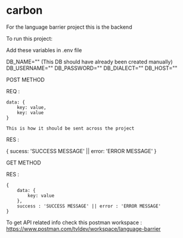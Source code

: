 # carbon
For the language barrier project this is the backend

To run this project:

Add these variables in .env file

DB_NAME="" (This DB should have already been created manually)
DB_USERNAME=""
DB_PASSWORD=""
DB_DIALECT=""
DB_HOST=""

POST METHOD

 REQ :

    data: {
        key: value,
        key: value
    }

    This is how it should be sent across the project

 RES :

   {
       sucess: 'SUCCESS MESSAGE' || error: 'ERROR MESSAGE'
   }
   
   
GET METHOD
 
  RES :

    {
        data: {
            key: value
        },
        success : 'SUCCESS MESSAGE' || error : 'ERROR MESSAGE'
    }
    
    
 To get API related info check this postman workspace : https://www.postman.com/tvldev/workspace/language-barrier
